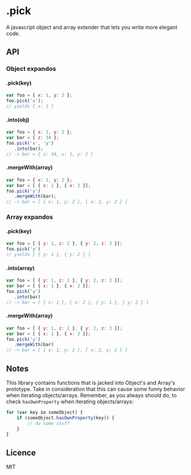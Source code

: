 .pick
====

A javascript object and array extender that lets you write more elegant code.

## API
### Object expandos
#### .pick(key)
```javascript
var foo = { x: 1, y: 2 };
foo.pick('x');
// yields { x: 1 }
```
#### .into(obj)
```javascript
var foo = { x: 1, y: 2 };
var bar = { z: 34 };
foo.pick('x', 'y')
   .into(bar);
// -> bar = { z: 34, x: 1, y: 2 }
```
#### .mergeWith(array)
```javascript
var foo = { x: 1, y: 2 };
var bar = [ { x: 1 }, { x: 2 }];
foo.pick('y')
   .mergeWith(bar);
// -> bar = [ { x: 1, y: 2 }, { x: 2, y: 2 } ]
```
### Array expandos
#### .pick(key)
```javascript
var foo = [ { y: 1, z: 2 }, { y: 2, z: 3 }];
foo.pick('y')
// yields [ { y: 1 }, { y: 2 } ]
```
#### .into(array)
```javascript
var foo = [ { y: 1, z: 2 }, { y: 2, z: 3 }];
var bar = [ { x: 1 }, { x: 2 }];
foo.pick('y')
   .into(bar)
// -> bar = [ { x: 1 }, { x: 2 }, { y: 1 }, { y: 2 } ]
```
#### .mergeWith(array)
```javascript
var foo = [ { y: 1, z: 2 }, { y: 2, z: 3 }];
var bar = [ { x: 1 }, { x: 2 }];
foo.pick('y')
   .mergeWith(bar)
// -> bar = [ { x: 1, y: 2 }, { x: 2, y: 2 } ]
```
## Notes
This library contains functions that is jacked into Object's and Array's prototype. Take in consideration that this can cause some funny behavior when iterating objects/arrays. Remember, as you always should do, to check `hasOwnProperty` when iterating objects/arrays:
```javascript
for (var key in someObject) {
	if (someObject.hasOwnProperty(key)) {
		// do some stuff
	}
}
```
## Licence
MIT
